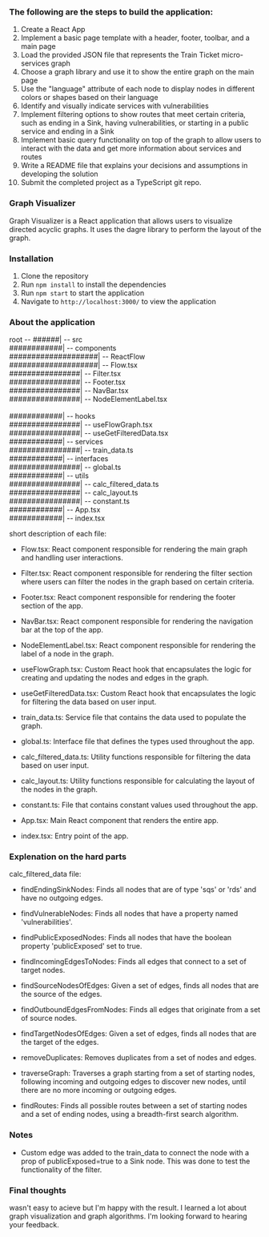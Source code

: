 
### [](#header-3)The following are the steps to build the application:

1. Create a React App
2. Implement a basic page template with a header, footer, toolbar, and a main page
3. Load the provided JSON file that represents the Train Ticket micro-services graph
4. Choose a graph library and use it to show the entire graph on the main page
5. Use the "language" attribute of each node to display nodes in different colors or shapes based on their language
6. Identify and visually indicate services with vulnerabilities
7. Implement filtering options to show routes that meet certain criteria, such as ending in a Sink, having vulnerabilities, or starting in a public service and ending in a Sink
8. Implement basic query functionality on top of the graph to allow users to interact with the data and get more information about services and routes
9. Write a README file that explains your decisions and assumptions in developing the solution
10. Submit the completed project as a TypeScript git repo.

### [](#header-3) Graph Visualizer
Graph Visualizer is a React application that allows users to visualize directed acyclic graphs. 
It uses the dagre library to perform the layout of the graph.

### [](#header-3) Installation
1. Clone the repository
2. Run `npm install` to install the dependencies
3. Run `npm start` to start the application
4. Navigate to `http://localhost:3000/` to view the application

### [](#header-3) About the application

root --
######| -- src </br>
############| -- components</br>
####################| -- ReactFlow</br>
####################| -- Flow.tsx</br>
################| -- Filter.tsx</br>
################| -- Footer.tsx</br>
################| -- NavBar.tsx</br>
################| -- NodeElementLabel.tsx  </br>   
############| -- hooks</br>
################| -- useFlowGraph.tsx</br>
################| -- useGetFilteredData.tsx</br>
############| -- services </br>
################| -- train_data.ts</br>
############| -- interfaces</br>
################| -- global.ts</br>
############| -- utils</br>
################| -- calc_filtered_data.ts</br>
################| -- calc_layout.ts</br>
################| -- constant.ts</br>
############| -- App.tsx</br>
############| -- index.tsx</br>
      
short description of each file:

* Flow.tsx: React component responsible for rendering the main graph and handling user interactions.

* Filter.tsx: React component responsible for rendering the filter section where users can filter the nodes in the graph based on certain criteria.

* Footer.tsx: React component responsible for rendering the footer section of the app.

* NavBar.tsx: React component responsible for rendering the navigation bar at the top of the app.

* NodeElementLabel.tsx: React component responsible for rendering the label of a node in the graph.

* useFlowGraph.tsx: Custom React hook that encapsulates the logic for creating and updating the nodes and edges in the graph.

* useGetFilteredData.tsx: Custom React hook that encapsulates the logic for filtering the data based on user input.

* train_data.ts: Service file that contains the data used to populate the graph.

* global.ts: Interface file that defines the types used throughout the app.

* calc_filtered_data.ts: Utility functions responsible for filtering the data based on user input.

* calc_layout.ts: Utility functions responsible for calculating the layout of the nodes in the graph.

* constant.ts: File that contains constant values used throughout the app.

* App.tsx: Main React component that renders the entire app.

* index.tsx: Entry point of the app.


### [](#header-3) Explenation on the hard parts

calc_filtered_data file:

- findEndingSinkNodes: Finds all nodes that are of type 'sqs' or 'rds' and have no outgoing edges.

- findVulnerableNodes: Finds all nodes that have a property named 'vulnerabilities'.

- findPublicExposedNodes: Finds all nodes that have the boolean property 'publicExposed' set to true.

- findIncomingEdgesToNodes: Finds all edges that connect to a set of target nodes.

- findSourceNodesOfEdges: Given a set of edges, finds all nodes that are the source of the edges.

- findOutboundEdgesFromNodes: Finds all edges that originate from a set of source nodes.

- findTargetNodesOfEdges: Given a set of edges, finds all nodes that are the target of the edges.

- removeDuplicates: Removes duplicates from a set of nodes and edges.

- traverseGraph: Traverses a graph starting from a set of starting nodes, following incoming and outgoing edges to discover new nodes, until there are no more incoming or outgoing edges.

- findRoutes: Finds all possible routes between a set of starting nodes and a set of ending nodes, using a breadth-first search algorithm.

### [](#header-3) Notes

- Custom edge was added to the train_data to connect the node with a prop of publicExposed=true to a Sink node. 
This was done to test the functionality of the filter.

### [](#header-3) Final thoughts

wasn't easy to acieve but I'm happy with the result. I learned a lot about graph visualization and graph algorithms. I'm looking forward to hearing your feedback.
